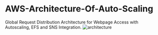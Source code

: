 # AWS-Architecture-Of-Auto-Scaling
Global Request Distribution Architecture for  Webpage Access with Autoscaling, EFS and SNS  Integration.
![architecture](https://github.com/sai90302/AWS-Architecture-Of-Auto-Scaling/assets/126978182/78a2bab7-5af1-49e7-bbb3-48405798ffa1)
